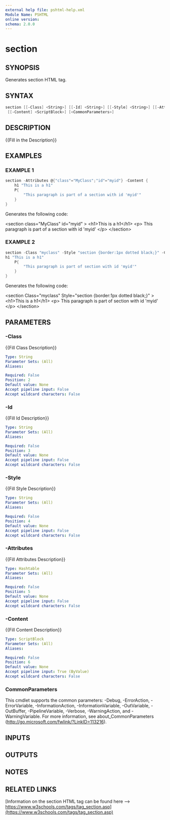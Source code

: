 ```yaml
---
external help file: pshtml-help.xml
Module Name: PSHTML
online version:
schema: 2.0.0
---
```


# section

## SYNOPSIS
Generates section HTML tag.

## SYNTAX

``` powershell
section [[-Class] <String>] [[-Id] <String>] [[-Style] <String>] [[-Attributes] <Hashtable>]
 [[-Content] <ScriptBlock>] [<CommonParameters>]
```

## DESCRIPTION
{{Fill in the Description}}

## EXAMPLES

### EXAMPLE 1

``` powershell
section -Attributes @{"class"="MyClass";"id"="myid"} -Content {
    h1 "This is a h1"
    P{
        "This paragraph is part of a section with id 'myid'"
    }
}
```

Generates the following code:

\<section class="MyClass" id="myid" \>
    \<h1\>This is a h1\</h1\>
    \<p\>
        This paragraph is part of a section with id 'myid'
    \</p\>
\</section\>

### EXAMPLE 2

``` powershell
section -Class "myclass" -Style "section {border:1px dotted black;}" -Content {
h1 "This is a h1"
    P{
        "This paragraph is part of section with id 'myid'"
    }
}
```

Generates the following code:

\<section Class="myclass" Style="section {border:1px dotted black;}" \>
\<h1\>This is a h1\</h1\>
    \<p\>
    This paragraph is part of section with id 'myid'
    \</p\>
\</section\>

## PARAMETERS

### -Class
{{Fill Class Description}}

```yaml
Type: String
Parameter Sets: (All)
Aliases:

Required: False
Position: 2
Default value: None
Accept pipeline input: False
Accept wildcard characters: False
```

### -Id
{{Fill Id Description}}

```yaml
Type: String
Parameter Sets: (All)
Aliases:

Required: False
Position: 3
Default value: None
Accept pipeline input: False
Accept wildcard characters: False
```

### -Style
{{Fill Style Description}}

```yaml
Type: String
Parameter Sets: (All)
Aliases:

Required: False
Position: 4
Default value: None
Accept pipeline input: False
Accept wildcard characters: False
```

### -Attributes
{{Fill Attributes Description}}

```yaml
Type: Hashtable
Parameter Sets: (All)
Aliases:

Required: False
Position: 5
Default value: None
Accept pipeline input: False
Accept wildcard characters: False
```

### -Content
{{Fill Content Description}}

```yaml
Type: ScriptBlock
Parameter Sets: (All)
Aliases:

Required: False
Position: 6
Default value: None
Accept pipeline input: True (ByValue)
Accept wildcard characters: False
```

### CommonParameters
This cmdlet supports the common parameters: -Debug, -ErrorAction, -ErrorVariable, -InformationAction, -InformationVariable, -OutVariable, -OutBuffer, -PipelineVariable, -Verbose, -WarningAction, and -WarningVariable.
For more information, see about_CommonParameters (http://go.microsoft.com/fwlink/?LinkID=113216).

## INPUTS

## OUTPUTS

## NOTES

## RELATED LINKS

[Information on the section HTML tag can be found here --> https://www.w3schools.com/tags/tag_section.asp](https://www.w3schools.com/tags/tag_section.asp)